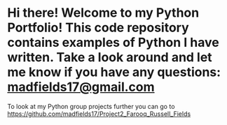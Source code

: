 # Hi there! Welcome to my Python Portfolio! This code repository contains examples of Python I have written. Take a look around and let me know if you have any questions: madfields17@gmail.com

To look at my Python group projects further you can go to https://github.com/madfields17/Project2_Farooq_Russell_Fields
